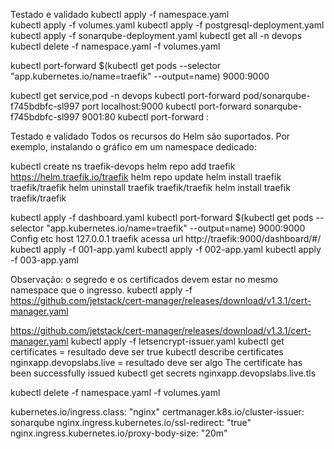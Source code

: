 Testado e validado
kubectl apply -f namespace.yaml  
kubectl apply -f volumes.yaml 
kubectl apply -f postgresql-deployment.yaml 
kubectl apply -f sonarqube-deployment.yaml
kubectl get all -n devops
kubectl delete -f namespace.yaml  -f volumes.yaml


kubectl port-forward $(kubectl get pods --selector "app.kubernetes.io/name=traefik" --output=name) 9000:9000

kubectl get service,pod -n devops
kubectl port-forward pod/sonarqube-f745bdbfc-sl997 port localhost:9000
kubectl port-forward sonarqube-f745bdbfc-sl997 9001:80
kubectl port-forward <pod-name> <locahost-port>:<pod-port>


Testado e validado
Todos os recursos do Helm são suportados. Por exemplo, instalando o gráfico em um namespace dedicado:


kubectl create ns traefik-devops
helm repo add traefik https://helm.traefik.io/traefik
helm repo update
helm install traefik traefik/traefik 
helm uninstall traefik traefik/traefik 
helm install traefik traefik/traefik 


kubectl apply -f dashboard.yaml
kubectl port-forward $(kubectl get pods --selector "app.kubernetes.io/name=traefik" --output=name) 9000:9000
Config etc host 127.0.0.1 traefik
acessa url http://traefik:9000/dashboard/#/
kubectl apply -f 001-app.yaml 
kubectl apply -f 002-app.yaml 
kubectl apply -f 003-app.yaml


Observação: o segredo e os certificados devem estar no mesmo namespace que o ingresso.
kubectl apply -f https://github.com/jetstack/cert-manager/releases/download/v1.3.1/cert-manager.yaml 

https://github.com/jetstack/cert-manager/releases/download/v1.3.1/cert-manager.yaml
kubectl apply -f letsencrypt-issuer.yaml
kubectl get certificates  = resultado deve ser true 
kubectl describe certificates nginxapp.devopslabs.live  = resultado deve ser algo The certificate has been successfully issued
kubectl get secrets nginxapp.devopslabs.live.tls
















kubectl delete -f namespace.yaml  -f volumes.yaml




kubernetes.io/ingress.class: "nginx"
    certmanager.k8s.io/cluster-issuer: sonarqube
    nginx.ingress.kubernetes.io/ssl-redirect: "true"
    nginx.ingress.kubernetes.io/proxy-body-size: "20m"